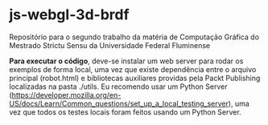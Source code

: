 # js-webgl-3d-brdf
 Repositório para o segundo trabalho da matéria de Computação Gráfica do Mestrado Strictu Sensu da Universidade Federal Fluminense

 **Para executar o código**, deve-se instalar um web server para rodar os exemplos de forma local, uma vez que existe dependência entre o arquivo principal (robot.html) e bibliotecas auxiliares providas pela Packt Publishing localizadas na pasta ./utils. Eu recomendo usar um Python Server (https://developer.mozilla.org/en-US/docs/Learn/Common_questions/set_up_a_local_testing_server), uma vez que todos os testes locais foram feitos usando um Python Server.
